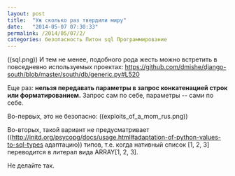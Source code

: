 ```yaml
---
layout: post
title:  "Уж сколько раз твердили миру"
date:   "2014-05-07 07:30:33"
permalink: /2014/05/07/2/
categories: безопасность Питон sql Программирование
---
```

((sql.png))
И тем не менее, подобного рода жесть можно встретить в повседневно используемых проектах:
https://github.com/dmishe/django-south/blob/master/south/db/generic.py#L520

Еще раз: **нельзя передавать параметры в запрос конкатенацией строк или форматированием.**
Запрос сам по себе, параметры -- сами по себе.

Во-первых, это не безопасно:
((exploits_of_a_mom_rus.png))

Во-вторых, такой вариант не предусматривает ((http://initd.org/psycopg/docs/usage.html#adaptation-of-python-values-to-sql-types адаптацию)) типов, т.е. когда нативный список [1, 2, 3] переводится в литерал вида ARRAY[1, 2, 3].

Не делайте так.


